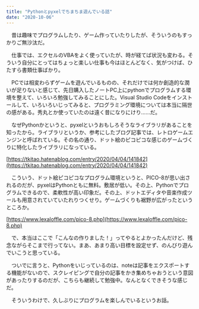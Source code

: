 ```yaml
---
title: "Pythonとpyxelでちまちま遊んでいる話"
date: "2020-10-06"
---
```


　昔は趣味でプログラムしたり、ゲーム作っていたりしたが、そういうのもすっかりご無沙汰だ。

　仕事では、エクセルのVBAをよく使っていたが、時が経てば状況も変わる。そういう自分にとってはちょっと楽しい仕事も今はほとんどなく、気がつけば、ひたすら書類仕事ばかり。

　PCでは相変わらずゲームを遊んでいるものの、それだけでは何か創造的な潤いが足りないと感じて、先日購入したノートPC上にpythonでプログラムする環境を整えて、いろいろ勉強してみることにした。Visual Studio Codeをインストールして、いろいろいじってみると、プログラミング環境については本当に隔世の感がある。秀丸とか使っていたのは遠く昔になりにけり……だ。

　なぜPythonかというと、pyxelというおもしろそうなライブラリがあることを知ったから。ライブラリというか、参考にしたブログ記事では、レトロゲームエンジンと呼ばれている。その名の通り、ドット絵のピコピコな感じのゲームづくりに特化したライブラリになっている。

[https://tkitao.hatenablog.com/entry/2020/04/04/141842](https://tkitao.hatenablog.com/entry/2020/04/04/141842)

　こういう、ドット絵ピコピコなプログラム環境というと、PICO-8が思い出されるのだが、pyxelはPythonともに無料。敷居が低い。その上、Pythonでプログラムできるので、柔軟性が高い印象だ。その上、ドットエディタや音楽作成ツールも用意されていていたれりつくせり。ゲームづくりも裾野が広がったというところか。

[https://www.lexaloffle.com/pico-8.php](https://www.lexaloffle.com/pico-8.php)

　で、本当はここで「こんなの作りました！」ってやるとよかったんだけど、残念ながらそこまで行ってない。まあ、あまり高い目標を設定せず、のんびり遊んでいこうと思っている。

　ついでに言うと、Pythonをいじっているのは、noteは記事をエクスポートする機能がないので、スクレイピングで自分の記事をかき集めちゃおうという意図があったりするのだが、こちらも継続して勉強中。なんとなくできそうな感じだ。

　そういうわけで、久しぶりにプログラムを楽しんでいるというお話。

